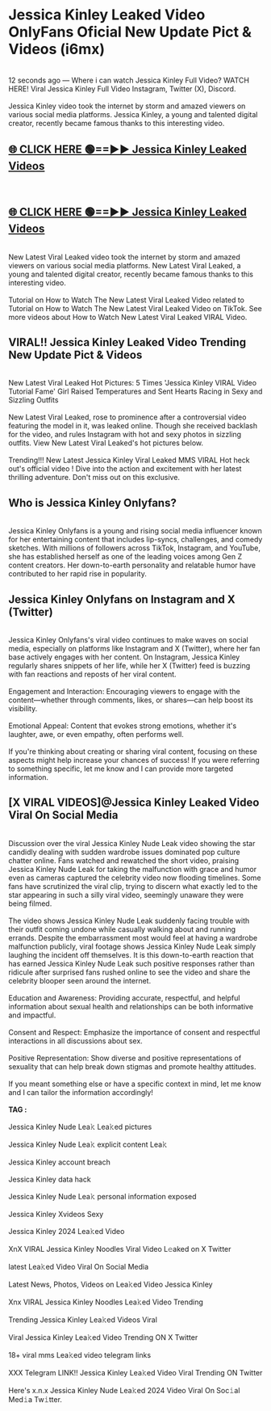 # Jessica Kinley Leaked Video OnlyFans Oficial New Update Pict & Videos (i6mx)
<br>
12 seconds ago — Where i can watch Jessica Kinley Full Video? WATCH HERE! Viral Jessica Kinley Full Video Instagram, Twitter (X), Discord.
<br><br>
Jessica Kinley video took the internet by storm and amazed viewers on various social media platforms. Jessica Kinley, a young and talented digital creator, recently became famous thanks to this interesting video.
<br>
<h2><a href="https://play.trustnlinepharmacy.us?title=Jessica_Kinley">🌐 CLICK HERE 🟢==►► Jessica Kinley Leaked Videos</a></h2>
<br>
<h2><a href="https://play.trustnlinepharmacy.us?title=Jessica_Kinley">🌐 CLICK HERE 🟢==►► Jessica Kinley Leaked Videos</a></h2>
<br>
New Latest Viral Leaked video took the internet by storm and amazed viewers on various social media platforms. New Latest Viral Leaked, a young and talented digital creator, recently became famous thanks to this interesting video.
<br><br>
Tutorial on How to Watch The New Latest Viral Leaked Video related to Tutorial on How to Watch The New Latest Viral Leaked Video on TikTok. See more videos about How to Watch New Latest Viral Leaked VIRAL Video.
<br>
<h2>VIRAL!! Jessica Kinley Leaked Video Trending New Update Pict & Videos</h2>
<br>
New Latest Viral Leaked Hot Pictures: 5 Times 'Jessica Kinley VIRAL Video Tutorial Fame' Girl Raised Temperatures and Sent Hearts Racing in Sexy and Sizzling Outfits
<br><br>
New Latest Viral Leaked, rose to prominence after a controversial video featuring the model in it, was leaked online. Though she received backlash for the video, and rules Instagram with hot and sexy photos in sizzling outfits. View New Latest Viral Leaked's hot pictures below.
<br><br>
Trending!!! New Latest Jessica Kinley Viral Leaked MMS VIRAL Hot heck out's official video ! Dive into the action and excitement with her latest thrilling adventure. Don't miss out on this exclusive.
<br>
<h2>Who is Jessica Kinley Onlyfans?</h2>
<br>
Jessica Kinley Onlyfans is a young and rising social media influencer known for her entertaining content that includes lip-syncs, challenges, and comedy sketches. With millions of followers across TikTok, Instagram, and YouTube, she has established herself as one of the leading voices among Gen Z content creators. Her down-to-earth personality and relatable humor have contributed to her rapid rise in popularity.
<br>
<h2>Jessica Kinley Onlyfans on Instagram and X (Twitter)</h2>
<br>
Jessica Kinley Onlyfans's viral video continues to make waves on social media, especially on platforms like Instagram and X (Twitter), where her fan base actively engages with her content. On Instagram, Jessica Kinley regularly shares snippets of her life, while her X (Twitter) feed is buzzing with fan reactions and reposts of her viral content.
<br><br>
Engagement and Interaction: Encouraging viewers to engage with the content—whether through comments, likes, or shares—can help boost its visibility.
<br><br>
Emotional Appeal: Content that evokes strong emotions, whether it's laughter, awe, or even empathy, often performs well.
<br><br>
If you're thinking about creating or sharing viral content, focusing on these aspects might help increase your chances of success! If you were referring to something specific, let me know and I can provide more targeted information.
<br>
<h2>[X VIRAL VIDEOS]@Jessica Kinley Leaked Video Viral On Social Media</h2>
<br>
Discussion over the viral Jessica Kinley Nude Leak video showing the star candidly dealing with sudden wardrobe issues dominated pop culture chatter online. Fans watched and rewatched the short video, praising Jessica Kinley Nude Leak for taking the malfunction with grace and humor even as cameras captured the celebrity video now flooding timelines. Some fans have scrutinized the viral clip, trying to discern what exactly led to the star appearing in such a silly viral video, seemingly unaware they were being filmed.
<br><br>
The video shows Jessica Kinley Nude Leak suddenly facing trouble with their outfit coming undone while casually walking about and running errands. Despite the embarrassment most would feel at having a wardrobe malfunction publicly, viral footage shows Jessica Kinley Nude Leak simply laughing the incident off themselves. It is this down-to-earth reaction that has earned Jessica Kinley Nude Leak such positive responses rather than ridicule after surprised fans rushed online to see the video and share the celebrity blooper seen around the internet.
<br><br>
Education and Awareness: Providing accurate, respectful, and helpful information about sexual health and relationships can be both informative and impactful.
<br><br>
Consent and Respect: Emphasize the importance of consent and respectful interactions in all discussions about sex.
<br><br>
Positive Representation: Show diverse and positive representations of sexuality that can help break down stigmas and promote healthy attitudes.
<br><br>
If you meant something else or have a specific context in mind, let me know and I can tailor the information accordingly!
<br><br>
<strong>TAG :</strong>
<br><br>
Jessica Kinley Nude Lea𝚔 Lea𝚔ed pictures
<br><br>
Jessica Kinley Nude Lea𝚔 explicit content Lea𝚔
<br><br>
Jessica Kinley account breach
<br><br>
Jessica Kinley data hack
<br><br>
Jessica Kinley Nude Lea𝚔 personal information exposed
<br><br>
Jessica Kinley Xvideos Sexy
<br><br>
Jessica Kinley 2024 Lea𝚔ed Video
<br><br>
XnX VIRAL Jessica Kinley Noodles Viral Video L𝚎aked on X Twitter
<br><br>
latest Lea𝚔ed Video Viral On Social Media
<br><br>
Latest News, Photos, Videos on Lea𝚔ed Video Jessica Kinley
<br><br>
Xnx VIRAL Jessica Kinley Noodles Lea𝚔ed Video Trending
<br><br>
Trending Jessica Kinley Lea𝚔ed Videos Viral
<br><br>
Viral Jessica Kinley Lea𝚔ed Video Trending ON X Twitter
<br><br>
18+ viral mms Lea𝚔ed video telegram links
<br><br>
XXX Telegram LINK!! Jessica Kinley Lea𝚔ed Video Viral Trending ON Twitter
<br><br>
Here's x.n.x Jessica Kinley Nude Lea𝚔ed 2024 Video Viral On Soc𝚒al Med𝚒a Tw𝚒tter.